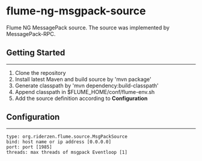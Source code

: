 flume-ng-msgpack-source
=============
Flume NG MessagePack source. The source was implemented by MessagePack-RPC.

## Getting Started
- - -
1. Clone the repository
2. Install latest Maven and build source by 'mvn package'
3. Generate classpath by 'mvn dependency:build-classpath'
4. Append classpath in $FLUME_HOME/conf/flume-env.sh
5. Add the source definition according to **Configuration**

## Configuration
- - - 
	type: org.riderzen.flume.source.MsgPackSource
	bind: host name or ip address [0.0.0.0]
	port: port [1985]
	threads: max threads of msgpack Eventloop [1]
